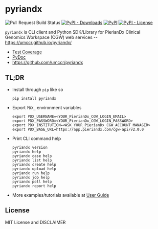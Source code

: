 # pyriandx

![Pull Request Build Status](https://github.com/umccr/pyriandx/workflows/Pull%20Request%20Build/badge.svg)
[![PyPI - Downloads](https://img.shields.io/pypi/dm/pyriandx?style=flat)](https://pypistats.org/packages/pyriandx) 
[![PyPI](https://img.shields.io/pypi/v/pyriandx?style=flat)](https://pypi.org/project/pyriandx)
[![PyPI - License](https://img.shields.io/pypi/l/pyriandx?style=flat)](https://opensource.org/licenses/MIT)


`pyriandx` is CLI client and Python SDK/Library for PierianDx Clinical Genomics Workspace (CGW) web services -- https://umccr.github.io/pyriandx/

* [Test Coverage](https://umccr.github.io/pyriandx/coverage/)
* [PyDoc](https://umccr.github.io/pyriandx/pyriandx/)
* https://github.com/umccr/pyriandx


## TL;DR

- Install through `pip` like so
    ```
    pip install pyriandx
    ```

- Export `PDX_` environment variables
    ```
    export PDX_USERNAME=<YOUR_PierianDx_CGW_LOGIN_EMAIL>
    export PDX_PASSWORD=<YOUR_PierianDx_CGW_LOGIN_PASSWORD>
    export PDX_INSTITUTION=<ASK_YOUR_PierianDx_CGW_ACCOUNT_MANAGER>
    export PDX_BASE_URL=https://app.pieriandx.com/cgw-api/v2.0.0
    ```

- Print CLI command help
    ```
    pyriandx version
    pyriandx help
    pyriandx case help
    pyriandx list help
    pyriandx create help
    pyriandx upload help
    pyriandx run help
    pyriandx job help
    pyriandx poll help
    pyriandx report help
    ```

- More examples/tutorials available at [User Guide](https://umccr.github.io/pyriandx/user.html)


## License

MIT License and DISCLAIMER
